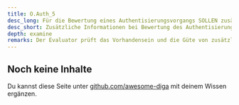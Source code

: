 ```yaml
---
title: O.Auth_5
desc_long: Für die Bewertung eines Authentisierungsvorgangs SOLLEN zusätzliche Informationen (z. B. das verwendete Endgerät, die verwendete IP-Adresse oder die Zeit des Zugriffs) mit einbezogen werden.
desc_short: Zusätzliche Informationen bei Bewertung des Authentisierungsvorgangs einbeziehen.                   
depth: examine
remarks: Der Evaluator prüft das Vorhandensein und die Güte von zusätzlichen Informationen zur Bewertung eines Authentisierungsvorgangs. Solche Informationen können beispielsweise über die Invalidierung/Löschung von Schlüsseln bei Änderung von Merkmalen biometrischer Systeme oder eine Prüfung auf Änderung von biometrischen Metadaten umgesetzt werden. Eine Prüfung auf Konformität zum Datenschutz der erhobenen Informationen ist im Rahmen der TR nicht erforderlich, eine zusätzliche Prüfung ist daher empfehlenswert. Werden keine zusätzlichen Informationen zur Bewertung verwendet, prüft der Evaluator die Abwägungen des Herstellers. Diese sind in der Risikobewertung zu berücksichtigen.
---
```


## Noch keine Inhalte

Du kannst diese Seite unter [github.com/awesome-diga](https://github.com/awesome-diga/tr-faq) mit deinem Wissen ergänzen.
